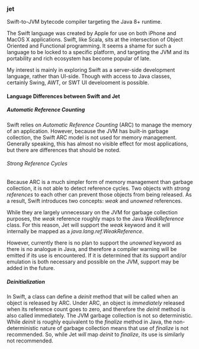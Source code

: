 ### jet

Swift-to-JVM bytecode compiler targeting the Java 8+ runtime.

The Swift language was created by Apple for use on both iPhone and MacOS X applications.  Swift, like Scala, sits at the intersection of Object Oriented and Functional programming.  It seems a shame for such a language to be locked to a specific platform, and targeting the JVM and its portability and rich ecosystem has become popular of late.

My interest is mainly in exploring Swift as a server-side development language, rather than UI-side.  Though with access to Java classes, certainly Swing, AWT, or SWT UI develooment is possible.

#### Language Differences between Swift and Jet

##### Automatic Reference Counting
Swift relies on *Automatic Reference Counting* (ARC) to manage the memory of an application.  However, because the JVM has built-in garbage collection, the Swift ARC model is not used for memory management.  Generally speaking, this has almost no visible effect for most applications, but there are differences that should be noted.

###### Strong Reference Cycles
Because ARC is a much simpler form of memory management than garbage collection, it is not able to detect reference cycles.  Two objects with *strong references* to each other can prevent those objects from being released.  As a result, Swift introduces two concepts: *weak* and *unowned* references.

While they are largely unnecessary on the JVM for garbage collection purposes, the *weak* reference roughly maps to the Java *WeakReference* class.  For this reason, Jet will support the *weak* keyword and it will internally be mapped as a *java.lang.ref.WeakReference*.

However, currently there is no plan to support the *unowned* keyword as there is no analogue in Java, and therefore a compiler warning will be emitted if its use is encountered.  If it is determined that its support and/or emulation is both necessary and possible on the JVM, support may be added in the future.

##### Deinitialization
In Swift, a class can define a *deinit* method that will be called when an object is released by ARC.  Under ARC, an object is *immediately* released when its reference count goes to zero, and therefore the *deinit* method is also called immediately.  The JVM garbage collection is not so deterministic.  While *deinit* is roughly equivalent to the *finalize* method in Java, the non-deterministic nature of garbage collection means that use of *finalize* is not recommended.  So, while Jet *will* map *deinit* to *finalize*, its use is similarly not recommended.
